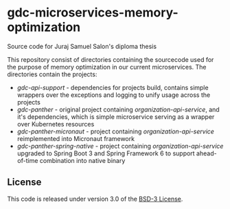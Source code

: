 # gdc-microservices-memory-optimization
Source code for Juraj Samuel Salon's diploma thesis

This repository consist of directories containing the sourcecode used for the purpose of memory optimization in our
current microservices. The directories contain the projects: 
 - _gdc-api-support_ - dependencies for projects build, contains simple wrappers over the exceptions and logging to unify usage across the projects
 - _gdc-panther_ - original project containing _organization-api-service_, and it's dependencies, which is simple microservice serving as a wrapper over Kubernetes resources
 - _gdc-panther-micronaut_ - project containing _organization-api-service_ reimplemented into Micronaut framework
 - _gdc-panther-spring-native_ - project containing _organization-api-service_ upgraded to Spring Boot 3 and Spring Framework 6 to support ahead-of-time combination into native binary 

## License
This code is released under version 3.0 of the [BSD-3 License](https://opensource.org/license/bsd-3-clause/).